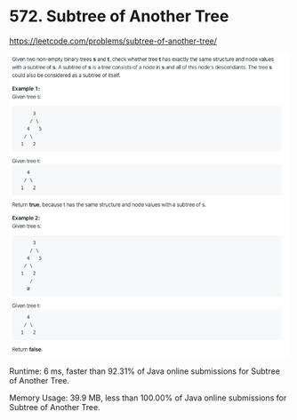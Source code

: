 # 572. Subtree of Another Tree

https://leetcode.com/problems/subtree-of-another-tree/

![image](image.png)

Runtime: 6 ms, faster than 92.31% of Java online submissions for Subtree of Another Tree.

Memory Usage: 39.9 MB, less than 100.00% of Java online submissions for Subtree of Another Tree.
